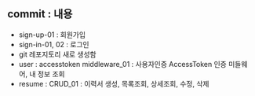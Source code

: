 ## commit : 내용

- sign-up-01 : 회원가입
- sign-in-01, 02 : 로그인
- git 레포지토리 새로 생성함
- user : accesstoken middleware_01 : 사용자인증 AccessToken 인증 미들웨어, 내 정보 조회
- resume : CRUD_01 : 이력서 생성, 목록조회, 상세조회, 수정, 삭제
